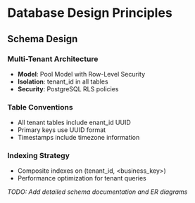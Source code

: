 ﻿# Database Design Principles

## Schema Design

### Multi-Tenant Architecture
- **Model**: Pool Model with Row-Level Security
- **Isolation**: tenant_id in all tables
- **Security**: PostgreSQL RLS policies

### Table Conventions
- All tenant tables include 	enant_id UUID
- Primary keys use UUID format
- Timestamps include timezone information

### Indexing Strategy
- Composite indexes on (tenant_id, <business_key>)
- Performance optimization for tenant queries

*TODO: Add detailed schema documentation and ER diagrams*
